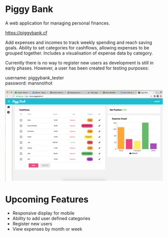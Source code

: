 # Piggy Bank
A web application for managing personal finances.

https://piggybank.cf

Add expenses and incomes to track weekly spending and reach saving goals. Ability to set categories for cashflows, allowing expenses to be grouped together. Includes a visualisation of expense data by category.

Currently there is no way to register new users as development is still in early phases. However, a user has been created for testing purposes:

username: piggybank_tester </br>
password: mansnothot

![alt text](images/readme_example_image.png)

# Upcoming Features
- Responsive display for mobile
- Ability to add user defined categories
- Register new users
- View expenses by month or week

